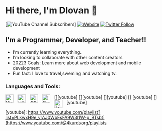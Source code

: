 # Hi there, I'm Dlovan 👋 

[![YouTube Channel Subscribers](https://img.shields.io/youtube/channel/subscribers/UCDCHcqyeQgJ-jVSd6VJkbCw?logo=youtube&logoColor=red&style=for-the-badge)]
[![Website](https://img.shields.io/website?label=dlovan.me.com&style=for-the-badge&url=https%3A%2F%2Fcodestackr.com)](https://dlovan.me)
[![Twitter Follow](https://img.shields.io/twitter/follow/dlovan_bashir?color=1DA1F2&logo=twitter&style=for-the-badge)](https://twitter.com/dlova_bashir)

## I'm a Programmer, Developer, and Teacher!!


- I’m currently learning everything.
- I’m looking to collaborate with other content creators
- 20223 Goals: Learn more about web development and mobile development
- Fun fact: I love to travel,sweming and watching tv.


### Languages and Tools:

[<img align="left" alt="Visual Studio Code" width="26px" src="https://cdn.jsdelivr.net/gh/devicons/devicon/icons/vscode/vscode-original.svg" style="padding-right:10px;" />][youtube]
[<img align="left" alt="HTML5" width="26px" src="https://cdn.jsdelivr.net/gh/devicons/devicon/icons/html5/html5-original.svg" style="padding-right:10px;" />][youtube]
[<img align="left" alt="CSS3" width="26px" src="https://cdn.jsdelivr.net/gh/devicons/devicon/icons/css3/css3-original.svg" style="padding-right:10px;" />][youtube]
[<img align="left" alt="Flutter" width="26px" src="[https://cdn.jsdelivr.net/gh/devicons/devicon/icons/sass/sass-original.svg](https://storage.googleapis.com/cms-storage-bucket/ec64036b4eacc9f3fd73.svg)" style="padding-right:10px;" />]
[youtube]
[<img align="left" alt="JavaScript" width="26px" src="https://cdn.jsdelivr.net/gh/devicons/devicon/icons/javascript/javascript-original.svg" style="padding-right:10px;" />][youtube]


[youtube]: https://www.youtube.com/playlist?list=PLkwxH9e_vrAJ0WbEsFA9W3I1W-g_BTsbt](https://www.youtube.com/@4kurdsorg/playlists


 




